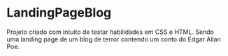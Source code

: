 # LandingPageBlog
Projeto criado com intuito de testar habilidades em CSS e HTML. Sendo uma landing page de um blog de terror contendo um conto do Edgar Allan Poe.
